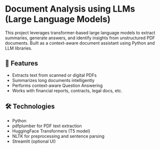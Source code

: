 # Document Analysis using LLMs (Large Language Models)

This project leverages transformer-based large language models to extract summaries, generate answers, and identify insights from unstructured PDF documents. Built as a context-aware document assistant using Python and LLM libraries.

## 🧠 Features

- Extracts text from scanned or digital PDFs
- Summarizes long documents intelligently
- Performs context-aware Question Answering
- Works with financial reports, contracts, legal docs, etc.

## 🛠️ Technologies

- Python
- pdfplumber for PDF text extraction
- HuggingFace Transformers (T5 model)
- NLTK for preprocessing and sentence parsing
- Streamlit (optional UI)
